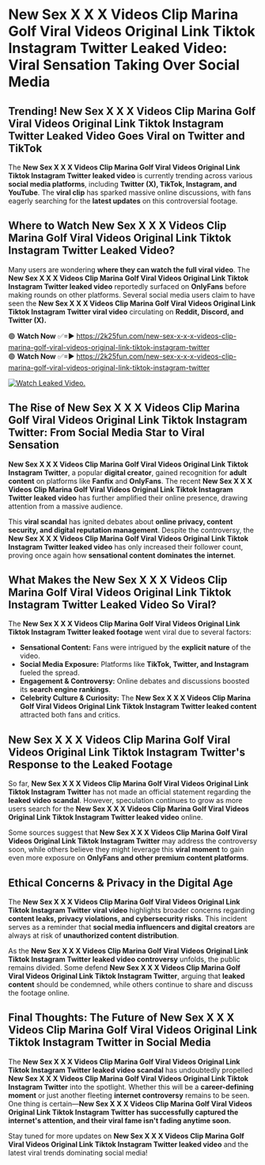 # New Sex X X X Videos Clip Marina Golf Viral Videos Original Link Tiktok Instagram Twitter Leaked Video: Viral Sensation Taking Over Social Media

## **Trending! New Sex X X X Videos Clip Marina Golf Viral Videos Original Link Tiktok Instagram Twitter Leaked Video Goes Viral on Twitter and TikTok**
The **New Sex X X X Videos Clip Marina Golf Viral Videos Original Link Tiktok Instagram Twitter leaked video** is currently trending across various **social media platforms**, including **Twitter (X), TikTok, Instagram, and YouTube**. The **viral clip** has sparked massive online discussions, with fans eagerly searching for the **latest updates** on this controversial footage.

## **Where to Watch New Sex X X X Videos Clip Marina Golf Viral Videos Original Link Tiktok Instagram Twitter Leaked Video?**
Many users are wondering **where they can watch the full viral video**. The **New Sex X X X Videos Clip Marina Golf Viral Videos Original Link Tiktok Instagram Twitter leaked video** reportedly surfaced on **OnlyFans** before making rounds on other platforms. Several social media users claim to have seen the **New Sex X X X Videos Clip Marina Golf Viral Videos Original Link Tiktok Instagram Twitter viral video** circulating on **Reddit, Discord, and Twitter (X).**

🟢 **Watch Now** ✅=► https://2k25fun.com/new-sex-x-x-x-videos-clip-marina-golf-viral-videos-original-link-tiktok-instagram-twitter  
🟢 **Watch Now** ✅=► https://2k25fun.com/new-sex-x-x-x-videos-clip-marina-golf-viral-videos-original-link-tiktok-instagram-twitter  

[![Watch Leaked Video.](https://miro.medium.com/v2/resize:fit:828/format:webp/1*cilzJN44JGOrTw9NJCrNHA.gif "Watch Leaked Video")](https://2k25fun.com/new-sex-x-x-x-videos-clip-marina-golf-viral-videos-original-link-tiktok-instagram-twitter)

## **The Rise of New Sex X X X Videos Clip Marina Golf Viral Videos Original Link Tiktok Instagram Twitter: From Social Media Star to Viral Sensation**
**New Sex X X X Videos Clip Marina Golf Viral Videos Original Link Tiktok Instagram Twitter**, a popular **digital creator**, gained recognition for **adult content** on platforms like **Fanfix** and **OnlyFans**. The recent **New Sex X X X Videos Clip Marina Golf Viral Videos Original Link Tiktok Instagram Twitter leaked video** has further amplified their online presence, drawing attention from a massive audience.

This **viral scandal** has ignited debates about **online privacy, content security, and digital reputation management**. Despite the controversy, the **New Sex X X X Videos Clip Marina Golf Viral Videos Original Link Tiktok Instagram Twitter leaked video** has only increased their follower count, proving once again how **sensational content dominates the internet**.

## **What Makes the New Sex X X X Videos Clip Marina Golf Viral Videos Original Link Tiktok Instagram Twitter Leaked Video So Viral?**
The **New Sex X X X Videos Clip Marina Golf Viral Videos Original Link Tiktok Instagram Twitter leaked footage** went viral due to several factors:
- **Sensational Content:** Fans were intrigued by the **explicit nature** of the video.
- **Social Media Exposure:** Platforms like **TikTok, Twitter, and Instagram** fueled the spread.
- **Engagement & Controversy:** Online debates and discussions boosted its **search engine rankings**.
- **Celebrity Culture & Curiosity:** The **New Sex X X X Videos Clip Marina Golf Viral Videos Original Link Tiktok Instagram Twitter leaked content** attracted both fans and critics.

## **New Sex X X X Videos Clip Marina Golf Viral Videos Original Link Tiktok Instagram Twitter's Response to the Leaked Footage**
So far, **New Sex X X X Videos Clip Marina Golf Viral Videos Original Link Tiktok Instagram Twitter** has not made an official statement regarding the **leaked video scandal**. However, speculation continues to grow as more users search for the **New Sex X X X Videos Clip Marina Golf Viral Videos Original Link Tiktok Instagram Twitter leaked video** online.

Some sources suggest that **New Sex X X X Videos Clip Marina Golf Viral Videos Original Link Tiktok Instagram Twitter** may address the controversy soon, while others believe they might leverage this **viral moment** to gain even more exposure on **OnlyFans and other premium content platforms**.

## **Ethical Concerns & Privacy in the Digital Age**
The **New Sex X X X Videos Clip Marina Golf Viral Videos Original Link Tiktok Instagram Twitter viral video** highlights broader concerns regarding **content leaks, privacy violations, and cybersecurity risks**. This incident serves as a reminder that **social media influencers and digital creators** are always at risk of **unauthorized content distribution**.

As the **New Sex X X X Videos Clip Marina Golf Viral Videos Original Link Tiktok Instagram Twitter leaked video controversy** unfolds, the public remains divided. Some defend **New Sex X X X Videos Clip Marina Golf Viral Videos Original Link Tiktok Instagram Twitter**, arguing that **leaked content** should be condemned, while others continue to share and discuss the footage online.

## **Final Thoughts: The Future of New Sex X X X Videos Clip Marina Golf Viral Videos Original Link Tiktok Instagram Twitter in Social Media**
The **New Sex X X X Videos Clip Marina Golf Viral Videos Original Link Tiktok Instagram Twitter leaked video scandal** has undoubtedly propelled **New Sex X X X Videos Clip Marina Golf Viral Videos Original Link Tiktok Instagram Twitter** into the spotlight. Whether this will be a **career-defining moment** or just another fleeting **internet controversy** remains to be seen. One thing is certain—**New Sex X X X Videos Clip Marina Golf Viral Videos Original Link Tiktok Instagram Twitter has successfully captured the internet's attention, and their viral fame isn't fading anytime soon.**

Stay tuned for more updates on **New Sex X X X Videos Clip Marina Golf Viral Videos Original Link Tiktok Instagram Twitter leaked video** and the latest viral trends dominating social media!